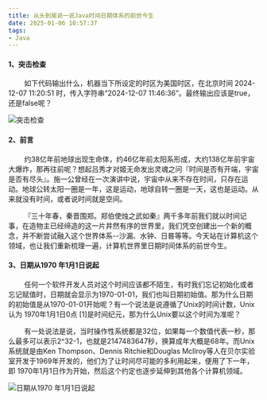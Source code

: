 ```yaml
---
title: 从头到尾说一说Java时间日期体系的前世今生
date: 2025-01-06 10:57:37
tags:
- Java 
---
```


#### __1、突击检查__

&ensp;&ensp;&ensp;&ensp; 如下代码输出什么，机器当下所设定的时区为美国时区，在北京时间 2024-12-07 11:20:51 时，传入字符串“2024-12-07 11:46:36”。最终输出应该是true，还是false呢？

![突击检查](/pic/基本功/编程基础/从头到尾说一说Java时间日期体系的前世今生/突击检查.webp)

#### __2、前言__

&ensp;&ensp;&ensp;&ensp; 约38亿年前地球出现生命体，约46亿年前太阳系形成，大约138亿年前宇宙大爆炸，那再往前呢？想起吕秀才对姬无命发出灵魂之问『时间是否有开端，宇宙是否有尽头』。施一公曾经在一次演讲中说，宇宙中从来不存在时间，只存在运动。地球公转太阳一圈是一年，这是运动，地球自转一圈是一天，这也是运动。从来就没有时间，或者说时间就是空间。

&ensp;&ensp;&ensp;&ensp; 『三十年春，秦晋围郑。郑伯使烛之武如秦』两千多年前我们就以时间记事，在造物主已经缔造的这一片井然有序的世界里，我们凭空创建出一个新的概念，并不断尝试融入这个世界体系--沙漏、水钟、日晷等等。今天站在计算机这个领域，也让我们重新梳理一遍，计算机世界里日期时间体系的前世今生。

#### __3、日期从1970 年1月1日说起__

&ensp;&ensp;&ensp;&ensp; 任何一个软件开发人员对这个时间应该都不陌生，有时我们忘记初始化或者忘记赋值时，日期就会显示为1970-01-01，我们也叫日期初始值。那为什么日期的初始值是从1970-01-01开始呢？有一个说法是说遵循了Unix的时间计数，Unix认为 1970年1月1日0点 [1]是时间纪元，那为什么Unix要以这个时间为准呢？

&ensp;&ensp;&ensp;&ensp; 有一处说法是说，当时操作性系统都是32位，如果每一个数值代表一秒，那么最多可以表示2^32-1，也就是2147483647秒，换算成年大概是68年。而Unix系统就是由Ken Thompson、Dennis Ritchie和Douglas McIlroy等人在贝尔实验室开发于1969年开发的，他们为了让时间尽可能的多利用起来，便用了下一年，即 1970年1月1日作为开始，然后这个约定也逐步延伸到其他各个计算机领域。

![日期从1970 年1月1日说起](/pic/基本功/编程基础/从头到尾说一说Java时间日期体系的前世今生/日期从1970年1月1日说起.webp)
